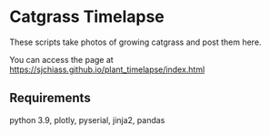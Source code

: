 # Catgrass Timelapse

These scripts take photos of growing catgrass and post them here.

You can access the page at https://sjchiass.github.io/plant_timelapse/index.html

## Requirements

python 3.9, plotly, pyserial, jinja2, pandas
